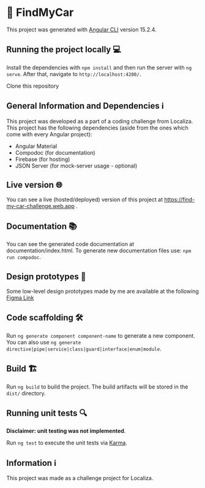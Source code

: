 # 🚗 FindMyCar

This project was generated with [Angular CLI](https://github.com/angular/angular-cli) version 15.2.4.

## Running the project locally 💻

Install the dependencies with `npm install` and then run the server with `ng serve`.
After that, navigate to `http://localhost:4200/`.

Clone this repository 
## General Information and Dependencies ℹ️

This project was developed as a part of a coding challenge from Localiza. This project has the following dependencies (aside from the ones which come with every Angular project):
* Angular Material 
* Compodoc (for documentation)
* Firebase (for hosting)
* JSON Server (for mock-server usage - optional)


## Live version 🌐

You can see a live (hosted/deployed) version of this project at https://find-my-car-challenge.web.app .

## Documentation 📚

You can see the generated code documentation at documentation/index.html.
To generate new documentation files use: `npm run compodoc`.

## Design prototypes 🎨

Some low-level design prototypes made by me are available at the following [Figma Link](https://www.figma.com/file/4gxN78ZrHcSb2GfyGwvprM/localiza-challenge?type=design&node-id=0%3A1&mode=design&t=qK9LRQSRdK75umEG-1)


## Code scaffolding 🛠️

Run `ng generate component component-name` to generate a new component. You can also use `ng generate directive|pipe|service|class|guard|interface|enum|module`.

## Build 🏗️

Run `ng build` to build the project. The build artifacts will be stored in the `dist/` directory.

## Running unit tests 🔍

<strong>Disclaimer: unit testing was not implemented</strong>.

Run `ng test` to execute the unit tests via [Karma](https://karma-runner.github.io).

## Information ℹ️

This project was made as a challenge project for Localiza.
